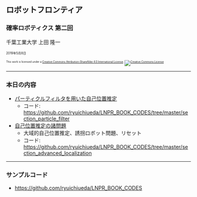 ## ロボットフロンティア

### 確率ロボティクス 第二回

千葉工業大学 上田 隆一

<span style="font-size:60%">2019年5月8日</span>

<p style="font-size:50%">
This work is licensed under a <a rel="license" href="http://creativecommons.org/licenses/by-sa/4.0/">Creative Commons Attribution-ShareAlike 4.0 International License</a>.
<a rel="license" href="http://creativecommons.org/licenses/by-sa/4.0/">
<img alt="Creative Commons License" style="border-width:0" src="https://i.creativecommons.org/l/by-sa/4.0/88x31.png" /></a>
</p>

---

### 本日の内容

* [パーティクルフィルタを用いた自己位置推定](https://ryuichiueda.github.io/LNPR_SLIDES/60min/chap5_60min.html)
    * コード: https://github.com/ryuichiueda/LNPR_BOOK_CODES/tree/master/section_particle_filter
* [自己位置推定の諸問題](https://ryuichiueda.github.io/LNPR_SLIDES/10min/chap7_10min.html)
    * 大域的自己位置推定、誘拐ロボット問題、リセット
    * コード: https://github.com/ryuichiueda/LNPR_BOOK_CODES/tree/master/section_advanced_localization

---

### サンプルコード

* https://github.com/ryuichiueda/LNPR_BOOK_CODES
